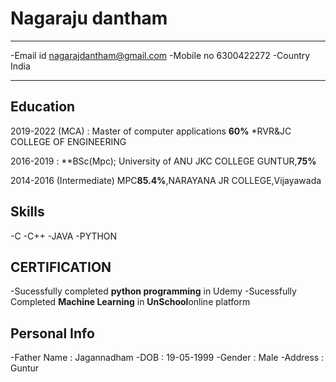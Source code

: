 Nagaraju dantham
============

-------------------     ----------------------------
-Email id                        nagarajdantham@gmail.com
-Mobile no                      6300422272
-Country                          India
-------------------     ----------------------------

Education
---------

2019-2022 (MCA)
:  Master of computer applications
**60%**
    *RVR&JC COLLEGE OF ENGINEERING

2016-2019
:   **BSc(Mpc); University of ANU
JKC COLLEGE GUNTUR,**75%**

2014-2016 (Intermediate)
MPC**85.4%**,NARAYANA JR COLLEGE,Vijayawada

Skills
--------------------

-C
-C++
-JAVA
-PYTHON


 CERTIFICATION
----------------------------------------
-Sucessfully completed  **python programming** in Udemy
-Sucessfully Completed  **Machine Learning** in **UnSchool**online platform


Personal Info
----------------------------------------
-Father Name : Jagannadham
-DOB         : 19-05-1999
-Gender      : Male
-Address     : Guntur



